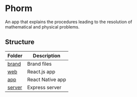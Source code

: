 # Phorm

An app that explains the procedures leading to the resolution of mathematical and physical problems.

## Structure

| **Folder**                | **Description**    |
|---------------------------|--------------------|
| [brand](./brand/)         | Brand files        |
| [web](./web/)             | React.js app       |
| [app](./app/)             | React Native app   |
| [server](./server/)       | Express server     |
